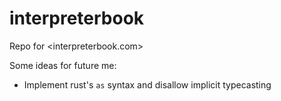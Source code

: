 # interpreterbook
Repo for <interpreterbook.com>

Some ideas for future me:
- Implement rust's `as` syntax and disallow implicit typecasting
